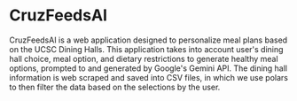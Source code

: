 # CruzFeedsAI
CruzFeedsAI is a web application designed to personalize meal plans based on the UCSC Dining Halls. This application takes into account user's dining hall choice, meal option, and dietary restrictions to generate healthy meal options, prompted to and generated by Google's Gemini API. The dining hall information is web scraped and saved into CSV files, in which we use polars to then filter the data based on the selections by the user. 

